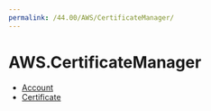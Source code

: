 ```yaml
---
permalink: /44.00/AWS/CertificateManager/
---
```


# AWS.CertificateManager



* [Account](Account.md)
* [Certificate](Certificate.md)